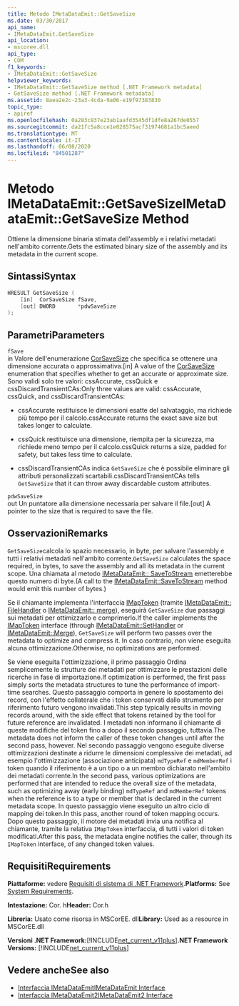 ```yaml
---
title: Metodo IMetaDataEmit::GetSaveSize
ms.date: 03/30/2017
api_name:
- IMetaDataEmit.GetSaveSize
api_location:
- mscoree.dll
api_type:
- COM
f1_keywords:
- IMetaDataEmit::GetSaveSize
helpviewer_keywords:
- IMetaDataEmit::GetSaveSize method [.NET Framework metadata]
- GetSaveSize method [.NET Framework metadata]
ms.assetid: 8aea2e2c-23a3-4cda-9a06-e19f97383830
topic_type:
- apiref
ms.openlocfilehash: 0a283c837e23ab1aafd3545df1dfe8a267de0557
ms.sourcegitcommit: da21fc5a8cce1e028575acf31974681a1bc5aeed
ms.translationtype: MT
ms.contentlocale: it-IT
ms.lasthandoff: 06/08/2020
ms.locfileid: "84501287"
---
```

# <a name="imetadataemitgetsavesize-method"></a><span data-ttu-id="caecb-102">Metodo IMetaDataEmit::GetSaveSize</span><span class="sxs-lookup"><span data-stu-id="caecb-102">IMetaDataEmit::GetSaveSize Method</span></span>
<span data-ttu-id="caecb-103">Ottiene la dimensione binaria stimata dell'assembly e i relativi metadati nell'ambito corrente.</span><span class="sxs-lookup"><span data-stu-id="caecb-103">Gets the estimated binary size of the assembly and its metadata in the current scope.</span></span>  
  
## <a name="syntax"></a><span data-ttu-id="caecb-104">Sintassi</span><span class="sxs-lookup"><span data-stu-id="caecb-104">Syntax</span></span>  
  
```cpp  
HRESULT GetSaveSize (  
    [in]  CorSaveSize fSave,  
    [out] DWORD       *pdwSaveSize  
);  
```  
  
## <a name="parameters"></a><span data-ttu-id="caecb-105">Parametri</span><span class="sxs-lookup"><span data-stu-id="caecb-105">Parameters</span></span>  
 `fSave`  
 <span data-ttu-id="caecb-106">in Valore dell'enumerazione [CorSaveSize](corsavesize-enumeration.md) che specifica se ottenere una dimensione accurata o approssimativa.</span><span class="sxs-lookup"><span data-stu-id="caecb-106">[in] A value of the [CorSaveSize](corsavesize-enumeration.md) enumeration that specifies whether to get an accurate or approximate size.</span></span> <span data-ttu-id="caecb-107">Sono validi solo tre valori: cssAccurate, cssQuick e cssDiscardTransientCAs:</span><span class="sxs-lookup"><span data-stu-id="caecb-107">Only three values are valid: cssAccurate, cssQuick, and cssDiscardTransientCAs:</span></span>  
  
- <span data-ttu-id="caecb-108">cssAccurate restituisce le dimensioni esatte del salvataggio, ma richiede più tempo per il calcolo.</span><span class="sxs-lookup"><span data-stu-id="caecb-108">cssAccurate returns the exact save size but takes longer to calculate.</span></span>  
  
- <span data-ttu-id="caecb-109">cssQuick restituisce una dimensione, riempita per la sicurezza, ma richiede meno tempo per il calcolo.</span><span class="sxs-lookup"><span data-stu-id="caecb-109">cssQuick returns a size, padded for safety, but takes less time to calculate.</span></span>  
  
- <span data-ttu-id="caecb-110">cssDiscardTransientCAs indica `GetSaveSize` che è possibile eliminare gli attributi personalizzati scartabili.</span><span class="sxs-lookup"><span data-stu-id="caecb-110">cssDiscardTransientCAs tells `GetSaveSize` that it can throw away discardable custom attributes.</span></span>  
  
 `pdwSaveSize`  
 <span data-ttu-id="caecb-111">out Un puntatore alla dimensione necessaria per salvare il file.</span><span class="sxs-lookup"><span data-stu-id="caecb-111">[out] A pointer to the size that is required to save the file.</span></span>  
  
## <a name="remarks"></a><span data-ttu-id="caecb-112">Osservazioni</span><span class="sxs-lookup"><span data-stu-id="caecb-112">Remarks</span></span>  
 <span data-ttu-id="caecb-113">`GetSaveSize`calcola lo spazio necessario, in byte, per salvare l'assembly e tutti i relativi metadati nell'ambito corrente.</span><span class="sxs-lookup"><span data-stu-id="caecb-113">`GetSaveSize` calculates the space required, in bytes, to save the assembly and all its metadata in the current scope.</span></span> <span data-ttu-id="caecb-114">Una chiamata al metodo [IMetaDataEmit:: SaveToStream](imetadataemit-savetostream-method.md) emetterebbe questo numero di byte.</span><span class="sxs-lookup"><span data-stu-id="caecb-114">(A call to the [IMetaDataEmit::SaveToStream](imetadataemit-savetostream-method.md) method would emit this number of bytes.)</span></span>  
  
 <span data-ttu-id="caecb-115">Se il chiamante implementa l'interfaccia [IMapToken](imaptoken-interface.md) (tramite [IMetaDataEmit:: FileHandler](imetadataemit-sethandler-method.md) o [IMetaDataEmit:: merge](imetadataemit-merge-method.md)), eseguirà `GetSaveSize` due passaggi sui metadati per ottimizzarlo e comprimerlo.</span><span class="sxs-lookup"><span data-stu-id="caecb-115">If the caller implements the [IMapToken](imaptoken-interface.md) interface (through [IMetaDataEmit::SetHandler](imetadataemit-sethandler-method.md) or [IMetaDataEmit::Merge](imetadataemit-merge-method.md)), `GetSaveSize` will perform two passes over the metadata to optimize and compress it.</span></span> <span data-ttu-id="caecb-116">In caso contrario, non viene eseguita alcuna ottimizzazione.</span><span class="sxs-lookup"><span data-stu-id="caecb-116">Otherwise, no optimizations are performed.</span></span>  
  
 <span data-ttu-id="caecb-117">Se viene eseguita l'ottimizzazione, il primo passaggio Ordina semplicemente le strutture dei metadati per ottimizzare le prestazioni delle ricerche in fase di importazione.</span><span class="sxs-lookup"><span data-stu-id="caecb-117">If optimization is performed, the first pass simply sorts the metadata structures to tune the performance of import-time searches.</span></span> <span data-ttu-id="caecb-118">Questo passaggio comporta in genere lo spostamento dei record, con l'effetto collaterale che i token conservati dallo strumento per riferimento futuro vengono invalidati.</span><span class="sxs-lookup"><span data-stu-id="caecb-118">This step typically results in moving records around, with the side effect that tokens retained by the tool for future reference are invalidated.</span></span> <span data-ttu-id="caecb-119">I metadati non informano il chiamante di queste modifiche del token fino a dopo il secondo passaggio, tuttavia.</span><span class="sxs-lookup"><span data-stu-id="caecb-119">The metadata does not inform the caller of these token changes until after the second pass, however.</span></span> <span data-ttu-id="caecb-120">Nel secondo passaggio vengono eseguite diverse ottimizzazioni destinate a ridurre le dimensioni complessive dei metadati, ad esempio l'ottimizzazione (associazione anticipata) `mdTypeRef` e `mdMemberRef` i token quando il riferimento è a un tipo o a un membro dichiarato nell'ambito dei metadati corrente.</span><span class="sxs-lookup"><span data-stu-id="caecb-120">In the second pass, various optimizations are performed that are intended to reduce the overall size of the metadata, such as optimizing away (early binding) `mdTypeRef` and `mdMemberRef` tokens when the reference is to a type or member that is declared in the current metadata scope.</span></span> <span data-ttu-id="caecb-121">In questo passaggio viene eseguito un altro ciclo di mapping dei token.</span><span class="sxs-lookup"><span data-stu-id="caecb-121">In this pass, another round of token mapping occurs.</span></span> <span data-ttu-id="caecb-122">Dopo questo passaggio, il motore dei metadati invia una notifica al chiamante, tramite la relativa `IMapToken` interfaccia, di tutti i valori di token modificati.</span><span class="sxs-lookup"><span data-stu-id="caecb-122">After this pass, the metadata engine notifies the caller, through its `IMapToken` interface, of any changed token values.</span></span>  
  
## <a name="requirements"></a><span data-ttu-id="caecb-123">Requisiti</span><span class="sxs-lookup"><span data-stu-id="caecb-123">Requirements</span></span>  
 <span data-ttu-id="caecb-124">**Piattaforme:** vedere [Requisiti di sistema di .NET Framework](../../get-started/system-requirements.md).</span><span class="sxs-lookup"><span data-stu-id="caecb-124">**Platforms:** See [System Requirements](../../get-started/system-requirements.md).</span></span>  
  
 <span data-ttu-id="caecb-125">**Intestazione:** Cor. h</span><span class="sxs-lookup"><span data-stu-id="caecb-125">**Header:** Cor.h</span></span>  
  
 <span data-ttu-id="caecb-126">**Libreria:** Usato come risorsa in MSCorEE. dll</span><span class="sxs-lookup"><span data-stu-id="caecb-126">**Library:** Used as a resource in MSCorEE.dll</span></span>  
  
 <span data-ttu-id="caecb-127">**Versioni .NET Framework:**[!INCLUDE[net_current_v11plus](../../../../includes/net-current-v11plus-md.md)]</span><span class="sxs-lookup"><span data-stu-id="caecb-127">**.NET Framework Versions:** [!INCLUDE[net_current_v11plus](../../../../includes/net-current-v11plus-md.md)]</span></span>  
  
## <a name="see-also"></a><span data-ttu-id="caecb-128">Vedere anche</span><span class="sxs-lookup"><span data-stu-id="caecb-128">See also</span></span>

- [<span data-ttu-id="caecb-129">Interfaccia IMetaDataEmit</span><span class="sxs-lookup"><span data-stu-id="caecb-129">IMetaDataEmit Interface</span></span>](imetadataemit-interface.md)
- [<span data-ttu-id="caecb-130">Interfaccia IMetaDataEmit2</span><span class="sxs-lookup"><span data-stu-id="caecb-130">IMetaDataEmit2 Interface</span></span>](imetadataemit2-interface.md)
